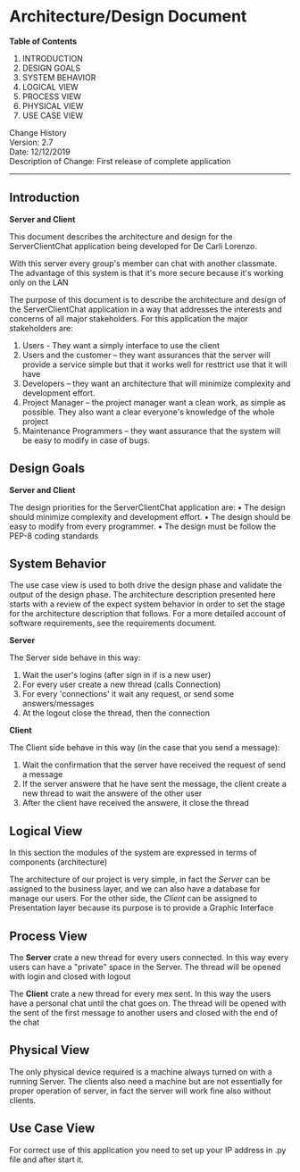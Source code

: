 # Architecture/Design Document


**Table of Contents**
1. INTRODUCTION
2.	DESIGN GOALS
3.	SYSTEM BEHAVIOR
4.	LOGICAL VIEW	  
5.	PROCESS VIEW
6.	PHYSICAL VIEW
7.	USE CASE VIEW


Change History  
Version: 2.7  
Date: 12/12/2019  
Description of Change: First release of complete application
______________________________________________________

##	Introduction

**Server and Client**

This document describes the architecture and design for the ServerClientChat application being developed for De Carli Lorenzo.

With this server every group's member can chat with another classmate. The advantage of this system is that it's more secure because it's working only on the LAN

The purpose of this document is to describe the architecture and design of the ServerClientChat application in a way that addresses the interests and concerns of all major stakeholders. For this application the major stakeholders are:

1.  Users - They want a simply interface to use the client
2.	Users and the customer – they want assurances that the server will provide a service simple but that it works well for resttrict use that it will have
3.	Developers – they want an architecture that will minimize complexity and development effort.
4.	Project Manager – the project manager want a clean work, as simple as possible. They also want a clear everyone's knowledge of the whole project
5.	Maintenance Programmers – they want assurance that the system will be easy to modify in case of bugs.

##	Design Goals

**Server and Client**

The design priorities for the ServerClientChat application are:
•	The design should minimize complexity and development effort.
•	The design should be easy to modify from every programmer.
• The design must be follow the PEP-8 coding standards

##	System Behavior
The use case view is used to both drive the design phase and validate the output of the design phase. The architecture description presented here starts with a review of the expect system behavior in order to set the stage for the architecture description that follows. For a more detailed account of software requirements, see the requirements document.

**Server**

The Server side behave in this way:
1. Wait the user's logins (after sign in if is a new user)
2. For every user create a new thread (calls Connection)
3. For every 'connections' it wait any request, or send some answers/messages
4. At the logout close the thread, then the connection

**Client**

The Client side behave in this way (in the case that you send a message):
1. Wait the confirmation that the server have received the request of send a message
2. If the server answere that he have sent the message, the client create a new thread to wait the answere of the other user
3. After the client have received the answere, it close the thread



##	Logical View

In this section the modules of the system are expressed in terms of components (architecture)

The architecture of our project is very simple, in fact the *Server* can be assigned to the business layer, and we can also have a database for manage our users. For the other side, the *Client* can be assigned to Presentation layer because its purpose is to provide a Graphic Interface

## Process View

The **Server** crate a new thread for every users connected. In this way every users can have a "private" space in the Server. The thread will be opened with login and closed with logout

The **Client** crate a new thread for every mex sent. In this way the users have a personal chat until the chat goes on. The thread will be opened with the sent of the first message to another users and closed with the end of the chat

##	Physical View

The only physical device required is a machine always turned on with a running Server.
The clients also need a machine but are not essentially for proper operation of server, in fact the server will work fine also without clients.

##	Use Case View

For correct use of this application you need to set up your IP address in .py file and after start it.
